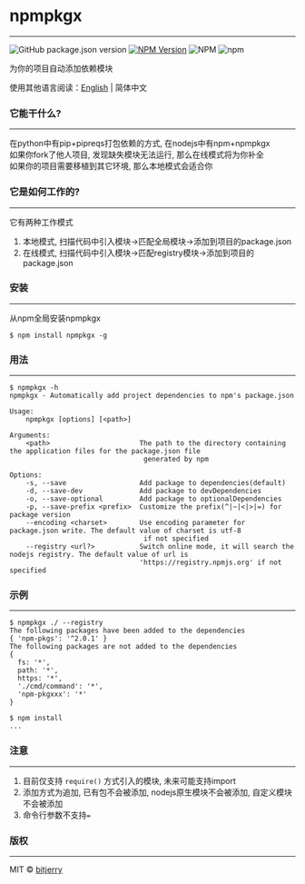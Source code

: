 # npmpkgx  

---
![GitHub package.json version](https://img.shields.io/github/package-json/v/bitjerry/npmpkgx?style=flat-square)
[![NPM Version](https://img.shields.io/npm/v/npmpkgx?style=flat-square)](https://www.npmjs.org/package/npmpkgx)
![NPM](https://img.shields.io/npm/l/npmpkgx?style=flat-square)
![npm](https://img.shields.io/npm/dm/npmpkgx?style=flat-square)


为你的项目自动添加依赖模块

使用其他语言阅读：[English](./README.md) | 简体中文

### 它能干什么?

---
在python中有pip+pipreqs打包依赖的方式, 在nodejs中有npm+npmpkgx   
如果你fork了他人项目, 发现缺失模块无法运行, 那么在线模式将为你补全    
如果你的项目需要移植到其它环境, 那么本地模式会适合你  

### 它是如何工作的?

---
它有两种工作模式  
1. 本地模式, 扫描代码中引入模块->匹配全局模块->添加到项目的package.json  
2. 在线模式, 扫描代码中引入模块->匹配registry模块->添加到项目的package.json

### 安装

---
从npm全局安装npmpkgx
```shell
$ npm install npmpkgx -g
```  


### 用法

---
```shell
$ npmpkgx -h  
npmpkgx - Automatically add project dependencies to npm's package.json

Usage:
    npmpkgx [options] [<path>]

Arguments:
    <path>                      The path to the directory containing the application files for the package.json file
                                 generated by npm

Options:
    -s, --save                  Add package to dependencies(default)
    -d, --save-dev              Add package to devDependencies
    -o, --save-optional         Add package to optionalDependencies
    -p, --save-prefix <prefix>  Customize the prefix(^|~|<|>|=) for package version
    --encoding <charset>        Use encoding parameter for package.json write. The default value of charset is utf-8
                                 if not specified
    --registry <url?>           Switch online mode, it will search the nodejs registry. The default value of url is
                                'https://registry.npmjs.org' if not specified

```


### 示例

---
```shell
$ npmpkgx ./ --registry
The following packages have been added to the dependencies
{ 'npm-pkgs': '^2.0.1' }
The following packages are not added to the dependencies
{
  fs: '*',
  path: '*',
  https: '*',
  './cmd/command': '*',
  'npm-pkgxxx': '*'
}

$ npm install
...

```

### 注意

---
1. 目前仅支持 `require()` 方式引入的模块, 未来可能支持import  
2. 添加方式为追加, 已有包不会被添加, nodejs原生模块不会被添加, 自定义模块不会被添加  
3. 命令行参数不支持`=`

### 版权

---
MIT © [bitjerry](https://github.com/bitjerry/npmpkgx/blob/main/LICENSE)





